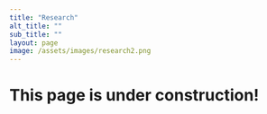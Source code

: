 ```yaml
---
title: "Research"
alt_title: ""
sub_title: ""
layout: page
image: /assets/images/research2.png
---
```


# This page is under construction!